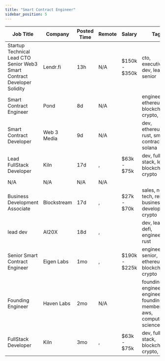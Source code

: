 ```yaml
---
title: "Smart Contract Engineer"
sidebar_position: 5
---
```


| Job Title | Company | Posted Time | Remote | Salary | Tags | Apply Link |
|-----------|---------|-------------|--------|--------|------|------------|
| Startup Technical Lead CTO Senior Web3 Smart Contract Developer Solidity | Lendr.fi | 13h | N/A | $150k - $350k | cto, executive, dev, lead, senior | [Apply](https://web3.career/startup-technical-lead-cto-senior-web3-smart-contract-developer-solidity-lendr-fi/95862) |
| Smart Contract Engineer | Pond | 8d | N/A |  | engineer, ethereum, blockchain, crypto, dapp | [Apply](https://web3.career/smart-contract-engineer-pond/97755) |
| Smart Contract Developer | Web 3 Media | 9d | N/A |  | dev, ethereum, rust, smart contract, solana | [Apply](https://web3.career/smart-contract-developer-web-3-media/95013) |
| Lead FullStack Developer | Kiln | 17d | , | $63k - $75k | dev, full stack, lead, blockchain, crypto | [Apply](https://web3.career/lead-fullstack-developer-kiln/96910) |
| N/A | N/A | N/A | N/A |  |  | [Apply](https://web3.career/metana) |
| Business Development Associate | Blockstream | 17d | , | $27k - $70k | sales, non tech, remote, business development, crypto | [Apply](https://web3.career/business-development-associate-blockstream/7739) |
| lead dev | AI20X | 18d | , |  | dev, lead, defi, engineer, rust | [Apply](https://web3.career/lead-dev-ai20x/94376) |
| Senior Smart Contract Engineer | Eigen Labs | 1mo | , | $190k - $225k | engineer, senior, ethereum, blockchain, crypto | [Apply](https://web3.career/senior-smart-contract-engineer-eigenlabs/95542) |
| Founding Engineer | Haven Labs | 2mo | N/A |  | founding engineer, engineer, founding member, aws, computer science | [Apply](https://web3.career/founding-engineer-haven-labs/94478) |
| FullStack Developer | Kiln | 3mo | , | $63k - $75k | dev, full stack, blockchain, crypto, dapp | [Apply](https://web3.career/fullstack-developer-kiln/90916) |
